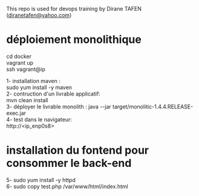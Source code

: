 This repo is used for devops training by Dirane TAFEN (diranetafen@yahoo.com)
# déploiement monolithique
cd docker \
vagrant up \
ssh vagrant@ip 

1- installation maven :\
sudo yum install -y maven \
2- contruction d'un livrable applicatif:\
mvn clean install \
3- déployer le livrable monolith : 
java --jar target/monolitic-1.4.4.RELEASE-exec.jar \
4- test dans le navigateur:\
http://<ip_enp0s8>

# installation du fontend pour consommer le back-end
5-  sudo yum install -y httpd \
6-  sudo copy  test.php /var/www/html/index.html

